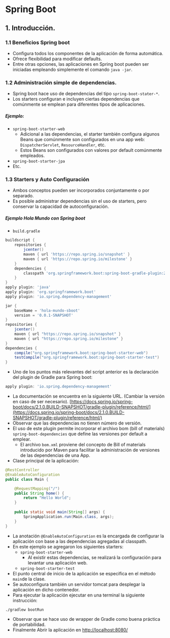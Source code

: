 ﻿# Spring Boot
## 1. Introducción.
### 1.1 Beneficios  Spring boot
* Configura todos los componentes de la aplicación de forma automática.
* Ofrece flexibilidad para modificar defaults.
* Entre otras opciones, las aplicaciones en  Spring boot pueden ser iniciadas empleando simplemente el comando ```java -jar```.
### 1.2 Administración simple de dependencias.
* Spring boot hace uso de dependencias del tipo ```spring-boot-stater-*```.
* Los starters configuran e incluyen ciertas dependencias que comúnmente se emplean para diferentes tipos de aplicaciones.
##### Ejemplo:
* ```spring-boot-starter-web```
	* Adicional a las dependencias, el starter también configura algunos Beans que comúnmente son configurados en una app web: ```DispatcherServlet```,  ```ResourceHandler```, etc. 
	* Estos Beans son configurados con valores por default comúnmente empleados. 
* ```spring-boot-starter-jpa```
* Etc.
### 1.3 Starters y Auto Configuración
* Ambos conceptos pueden ser incorporados conjuntamente o por separado.
* Es posible administrar dependencias sin el uso de starters, pero conservar la capacidad de autoconfiguración.

##### Ejemplo Hola Mundo con Spring boot
* ```build.gradle```
```groovy
buildscript {
	repositories {
		jcenter()
		maven { url 'https://repo.spring.io/snapshot' }
		maven { url 'https://repo.spring.io/milestone' }
	}
	dependencies {
		classpath 'org.springframework.boot:spring-boot-gradle-plugin:2.1.0.BUILD-SNAPSHOT'
	}
}
apply plugin: 'java'
apply plugin: 'org.springframework.boot'
apply plugin: 'io.spring.dependency-management'

jar {
	baseName = 'hola-mundo-sboot'
	version = '0.0.1-SNAPSHOT'
}
repositories {
	jcenter()
	maven { url "https://repo.spring.io/snapshot" }
	maven { url "https://repo.spring.io/milestone" }
}
dependencies {
	compile("org.springframework.boot:spring-boot-starter-web")
	testCompile("org.springframework.boot:spring-boot-starter-test")
}
``` 
* Uno de los puntos más relevantes del script anterior es la declaración del plugin de Gradle para Spring boot:
```groovy
apply plugin: 'io.spring.dependency-management'
```
* La documentación se encuentra en la siguiente URL. (Cambiar la versión en caso de ser necesario).
[https://docs.spring.io/spring-boot/docs/2.1.0.BUILD-SNAPSHOT/gradle-plugin/reference/html/](https://docs.spring.io/spring-boot/docs/2.1.0.BUILD-SNAPSHOT/gradle-plugin/reference/html/)
* Observar que las dependencias no tienen número de versión.  
* El uso de este plugin permite incorporar el archivo bom (bill of materials)  ```spring-boot-dependencies``` que define las versiones por default a emplear.
	* El archivo ```bom.xml``` proviene del concepto de Bill of materials introducido por Maven para facilitar la administración de versiones de las dependencias de una App. 
* Clase principal de la aplicación:
```java
@RestController
@EnableAutoConfiguration
public class Main {

	@RequestMapping("/")
	public String home() {
		return "Hello World";
	}
	
	public static void main(String[] args) {
		SpringApplication.run(Main.class, args);
	}
}
```
* La anotación ```@EnableAutoConfiguration```  es la encargada de configurar la aplicación con base a las dependencias agregadas al classpath. 
* En este ejemplo se agregaron los siguientes starters:
	* ```spring-boot-starter-web```
		* Al existir estas dependencias,   se realizará la configuración para levantar una aplicación web.
	* ```spring-boot-starter-test```
* El punto central de inicio de la aplicación se especifica en el método ```main```de la clase.  
* Se autoconfigura también un servidor tomcat para desplegar la aplicación en dicho contenedor.
* Para ejecutar la aplicación ejecutar en una terminal la siguiente instrucción:
```bash 
./gradlew bootRun
``` 
* Observar que se hace uso de wrapper de Gradle como buena práctica de portabilidad. 
*  Finalmente Abrir la aplicación en [http://localhost:8080/](http://localhost:8080/) 
